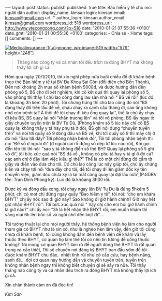 --- layout: post status: publish published: true title: Bảo hiểm y tế
cho moi người dân author: display\_name: kimsan login: kimsan email:
kimsan@gmail.com url: '' author\_login: kimsan author\_email:
kimsan@gmail.com wordpress\_id: 518 wordpress\_url:
http://www.ytecongcong.com/?p=518 date: '2010-01-21 07:55:36 +0100'
date\_gmt: '2010-01-21 00:55:36 +0100' categories: - Chia sẻ - Home
tags: \[\] comments: \[\] ---

[![](http://www.ytecongcong.com/wp-content/uploads/2012/11/Medicalinsurance-1-300x199.jpg "Medicalinsurance-1"){.alignnone
.wp-image-519 width="579"
height="248"}](http://www.ytecongcong.com/2010/01/bao-hiem-y-te-cho-moi-nguoi-dan/medicalinsurance-1/)

> Tháng nào công ty và cá nhân tôi đều trích ra đóng BHYT mà không thấy
> lợi ích gì cả.

Hôm qua ngày 20/1/2010, tôi xin nghỉ phép nửa buổi chiều để đi khám bệnh
theo thẻ Bảo hiểm y tế tại BV Đa Khoa Sai Gòn (đối diện chợ Bến Thành),
Đến nơi khoảng 2h mua sổ khám bệnh 5000đ, và được hướng dẫn đến phòng số
5, BS cho đi xét nghiệm, khi có kết quả thì quay lai phòng số 5, vào
phòng thì thấy 1 chú lao công đang lau sàn nhà nói “ BS về rồi” (lúc đó
là khoảng 3h kém 20 phút). Tôi chưng hửng thì chú lao công đó nói “BS
đang thay đồ trên lầu để về, cháu chạy ra canh cầu thang đi, sao ổng
không nhớ còn bệnh ta? À thôi để tôi chạy đi kêu ổng quay lại”, thế là
chú ấy chạy đi kêu BS, BS quay lại nói “khẩn trương lên” và tôi vô
phòng, BS lấy ngay tờ giấy chuyển tuyến trên là BV Từ Dũ, (Phòng khám số
5 lúc này chỉ có BS quay lại không thấy y tá hay phụ tá ở đó), BS ghi
nội dung “chuyển tuyến trên” và nói tới quầy số 9 đóng dấu và BS về, khi
tới quầy số 9 thì mấy chị ở đó nói “Sao tới đây? Tới phòng nhận bệnh
đó”, Tôi tới phòng nhận bệnh thì nói “Để sổ ở ngoài đi” (ở ngoài cái rổ
đựng sổ dẹp từ lúc nào rồi), Khi gọi đến tên tôi thì nói  “sao y tá
không điền số thẻ BH? Quay lại phòng số 5 ghi vô đi”, tôi bức xúc quá
nói "BS đã về , không có phụ tá hay y tá gì ở đó cả? các anh chị ở đây
làm việc kiểu gì thế?" Thế là có một chị đứng đó cầm tờ giấy và điền vào
đưa cho tôi. Có chú lao công lúc nãy giúp tôi, chú ấy chứng kiến và chạy
tới nói “đưa đây cho tôi, để tôi chạy đi lên giám đốc ký tên chuyển
viện, giám đốc chưa ký là lại mất công quay lại đợi lâu nữa”,(P.GDBV
tên: Tran Dinh Phong ký). Luc đó là khỏang 3h30 rồi.

Được ký và đóng dấu xong, tôi chạy ngay lên BV Tu Du là đúng 5hkém 5
phút, chỉ có mot chị đứng ngay quầy “Bao hiểm y tế”, tôi nói: “cho em
khám BHYT” chị ấy nói: sao đi giờ này? Sao không đi giờ hành chính? Giờ
này hết giờ nhận BHYT rồi”. Tơi bức xúc quá nói “ Vậy chị cho em hỏi giờ
hành chính là giờ nào?” chị ấy noi: “3h là hết nhận thẻ BHYT rồi, em
muốn khám thì sáng mai 6h lên bốc số và ngồi chờ đến lượt đi”….

Tôi tường thuật lại cho mọi người thấy, hệ thống bệnh viện họ làm cho
người tham gia có BHYT như là xin xỏ, như là nghèo hèn lắm vậy, đến giờ
tôi cũng chưa đi khám bệnh, tôi cũng không dám đến bệnh viện để khám và
lấy thuốc theo BHYT, cơ quan họ làm thế tôi có nên tin tưởng để uống
thuốc không? Tôi mong cơ quan BHYT làm rõ để người dùng thẻ BHYT là rất
quan trọng và cần thiết, Tôi sẽ chuyển nơi đăng ký BHYT ban đầu sớm để
tôi được khám BHYT chu đáo,  nhiệt tình rủi như có cấp cứu, hay bệnh
nặng, sanh đẻ… đợi cơ quan này hướng dẫn và chuyển tuyến trên, tuyến
trên không nhận bệnh ngay thì không biết chuyện gì sẽ sảy ra nữa. Tôi
thấy tháng nào công ty và cá nhân đều trích ra đóng BHYT mà không thấy
lợi ích gì cả.

Xin chân thành cảm ơn đã đọc tin!

*Kim San*
